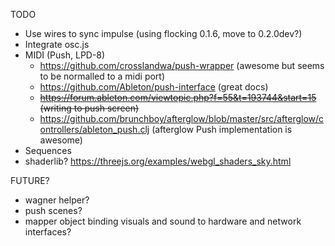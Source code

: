 TODO

- Use wires to sync impulse (using flocking 0.1.6, move to 0.2.0dev?)
- Integrate osc.js
- MIDI (Push, LPD-8)
     - https://github.com/crosslandwa/push-wrapper (awesome but seems to be normalled to a midi port)
     - https://github.com/Ableton/push-interface (great docs)
     - ~~https://forum.ableton.com/viewtopic.php?f=55&t=193744&start=15 (writing to push screen)~~
     - https://github.com/brunchboy/afterglow/blob/master/src/afterglow/controllers/ableton_push.clj (afterglow Push implementation is awesome)
- Sequences
- shaderlib? https://threejs.org/examples/webgl_shaders_sky.html

FUTURE?
- wagner helper? 
- push scenes? 
- mapper object binding visuals and sound to hardware and network interfaces? 

